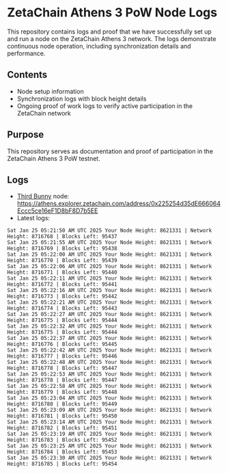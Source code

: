 # ZetaChain Athens 3 PoW Node Logs
This repository contains logs and proof that we have successfully set up and run a node on the ZetaChain Athens 3 network. The logs demonstrate continuous node operation, including synchronization details and performance.

## Contents
- Node setup information
- Synchronization logs with block height details
- Ongoing proof of work logs to verify active participation in the ZetaChain network

## Purpose
This repository serves as documentation and proof of participation in the ZetaChain Athens 3 PoW testnet.

## Logs

- [Third Bunny](https://thirdbunny.xyz/) node: https://athens.explorer.zetachain.com/address/0x225254d35dE666064Eccc5ce16eF1D8bF8D7b5EE
- Latest logs:
```
Sat Jan 25 05:21:50 AM UTC 2025 Your Node Height: 8621331 | Network Height: 8716768 | Blocks Left: 95437
Sat Jan 25 05:21:55 AM UTC 2025 Your Node Height: 8621331 | Network Height: 8716769 | Blocks Left: 95438
Sat Jan 25 05:22:00 AM UTC 2025 Your Node Height: 8621331 | Network Height: 8716770 | Blocks Left: 95439
Sat Jan 25 05:22:06 AM UTC 2025 Your Node Height: 8621331 | Network Height: 8716771 | Blocks Left: 95440
Sat Jan 25 05:22:11 AM UTC 2025 Your Node Height: 8621331 | Network Height: 8716772 | Blocks Left: 95441
Sat Jan 25 05:22:16 AM UTC 2025 Your Node Height: 8621331 | Network Height: 8716773 | Blocks Left: 95442
Sat Jan 25 05:22:21 AM UTC 2025 Your Node Height: 8621331 | Network Height: 8716774 | Blocks Left: 95443
Sat Jan 25 05:22:27 AM UTC 2025 Your Node Height: 8621331 | Network Height: 8716775 | Blocks Left: 95444
Sat Jan 25 05:22:32 AM UTC 2025 Your Node Height: 8621331 | Network Height: 8716775 | Blocks Left: 95444
Sat Jan 25 05:22:37 AM UTC 2025 Your Node Height: 8621331 | Network Height: 8716776 | Blocks Left: 95445
Sat Jan 25 05:22:42 AM UTC 2025 Your Node Height: 8621331 | Network Height: 8716777 | Blocks Left: 95446
Sat Jan 25 05:22:48 AM UTC 2025 Your Node Height: 8621331 | Network Height: 8716778 | Blocks Left: 95447
Sat Jan 25 05:22:53 AM UTC 2025 Your Node Height: 8621331 | Network Height: 8716778 | Blocks Left: 95447
Sat Jan 25 05:22:58 AM UTC 2025 Your Node Height: 8621331 | Network Height: 8716779 | Blocks Left: 95448
Sat Jan 25 05:23:04 AM UTC 2025 Your Node Height: 8621331 | Network Height: 8716780 | Blocks Left: 95449
Sat Jan 25 05:23:09 AM UTC 2025 Your Node Height: 8621331 | Network Height: 8716781 | Blocks Left: 95450
Sat Jan 25 05:23:14 AM UTC 2025 Your Node Height: 8621331 | Network Height: 8716782 | Blocks Left: 95451
Sat Jan 25 05:23:19 AM UTC 2025 Your Node Height: 8621331 | Network Height: 8716783 | Blocks Left: 95452
Sat Jan 25 05:23:25 AM UTC 2025 Your Node Height: 8621331 | Network Height: 8716784 | Blocks Left: 95453
Sat Jan 25 05:23:30 AM UTC 2025 Your Node Height: 8621331 | Network Height: 8716785 | Blocks Left: 95454
```
